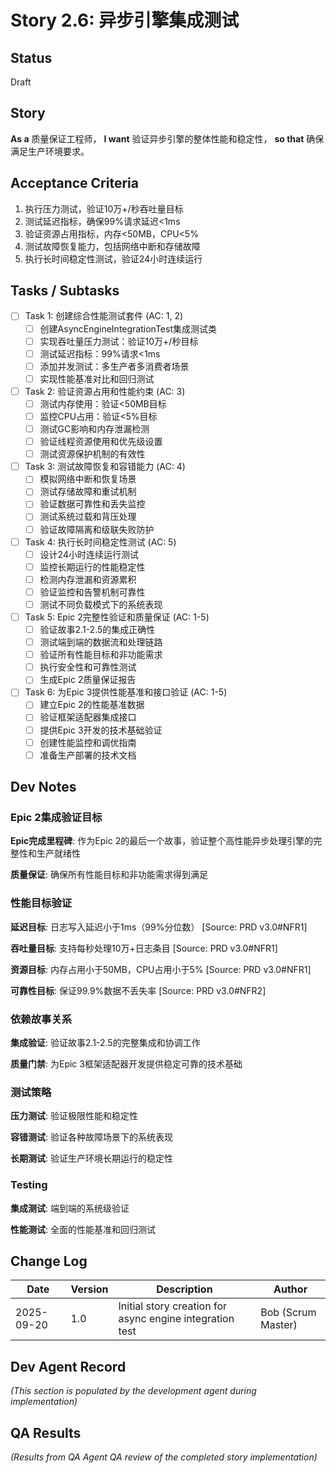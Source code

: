 # Story 2.6: 异步引擎集成测试

## Status
Draft

## Story
**As a** 质量保证工程师，
**I want** 验证异步引擎的整体性能和稳定性，
**so that** 确保满足生产环境要求。

## Acceptance Criteria
1. 执行压力测试，验证10万+/秒吞吐量目标
2. 测试延迟指标，确保99%请求延迟<1ms
3. 验证资源占用指标，内存<50MB，CPU<5%
4. 测试故障恢复能力，包括网络中断和存储故障
5. 执行长时间稳定性测试，验证24小时连续运行

## Tasks / Subtasks

- [ ] Task 1: 创建综合性能测试套件 (AC: 1, 2)
  - [ ] 创建AsyncEngineIntegrationTest集成测试类
  - [ ] 实现吞吐量压力测试：验证10万+/秒目标
  - [ ] 测试延迟指标：99%请求<1ms
  - [ ] 添加并发测试：多生产者多消费者场景
  - [ ] 实现性能基准对比和回归测试

- [ ] Task 2: 验证资源占用和性能约束 (AC: 3)
  - [ ] 测试内存使用：验证<50MB目标
  - [ ] 监控CPU占用：验证<5%目标
  - [ ] 测试GC影响和内存泄漏检测
  - [ ] 验证线程资源使用和优先级设置
  - [ ] 测试资源保护机制的有效性

- [ ] Task 3: 测试故障恢复和容错能力 (AC: 4)
  - [ ] 模拟网络中断和恢复场景
  - [ ] 测试存储故障和重试机制
  - [ ] 验证数据可靠性和丢失监控
  - [ ] 测试系统过载和背压处理
  - [ ] 验证故障隔离和级联失败防护

- [ ] Task 4: 执行长时间稳定性测试 (AC: 5)
  - [ ] 设计24小时连续运行测试
  - [ ] 监控长期运行的性能稳定性
  - [ ] 检测内存泄漏和资源累积
  - [ ] 验证监控和告警机制可靠性
  - [ ] 测试不同负载模式下的系统表现

- [ ] Task 5: Epic 2完整性验证和质量保证 (AC: 1-5)
  - [ ] 验证故事2.1-2.5的集成正确性
  - [ ] 测试端到端的数据流和处理链路
  - [ ] 验证所有性能目标和非功能需求
  - [ ] 执行安全性和可靠性测试
  - [ ] 生成Epic 2质量保证报告

- [ ] Task 6: 为Epic 3提供性能基准和接口验证 (AC: 1-5)
  - [ ] 建立Epic 2的性能基准数据
  - [ ] 验证框架适配器集成接口
  - [ ] 提供Epic 3开发的技术基础验证
  - [ ] 创建性能监控和调优指南
  - [ ] 准备生产部署的技术文档

## Dev Notes

### Epic 2集成验证目标
**Epic完成里程碑**: 作为Epic 2的最后一个故事，验证整个高性能异步处理引擎的完整性和生产就绪性

**质量保证**: 确保所有性能目标和非功能需求得到满足

### 性能目标验证
**延迟目标**: 日志写入延迟小于1ms（99%分位数） [Source: PRD v3.0#NFR1]

**吞吐量目标**: 支持每秒处理10万+日志条目 [Source: PRD v3.0#NFR1]

**资源目标**: 内存占用小于50MB，CPU占用小于5% [Source: PRD v3.0#NFR1]

**可靠性目标**: 保证99.9%数据不丢失率 [Source: PRD v3.0#NFR2]

### 依赖故事关系
**集成验证**: 验证故事2.1-2.5的完整集成和协调工作

**质量门禁**: 为Epic 3框架适配器开发提供稳定可靠的技术基础

### 测试策略
**压力测试**: 验证极限性能和稳定性

**容错测试**: 验证各种故障场景下的系统表现

**长期测试**: 验证生产环境长期运行的稳定性

### Testing
**集成测试**: 端到端的系统级验证

**性能测试**: 全面的性能基准和回归测试

## Change Log
| Date | Version | Description | Author |
|------|---------|-------------|--------|
| 2025-09-20 | 1.0 | Initial story creation for async engine integration test | Bob (Scrum Master) |

## Dev Agent Record
_(This section is populated by the development agent during implementation)_

## QA Results
_(Results from QA Agent QA review of the completed story implementation)_